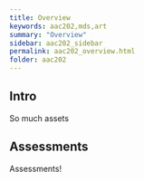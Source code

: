 ```yaml
---
title: Overview
keywords: aac202,mds,art
summary: "Overview"
sidebar: aac202_sidebar
permalink: aac202_overview.html
folder: aac202
---
```


## Intro
So much assets

## Assessments
Assessments!